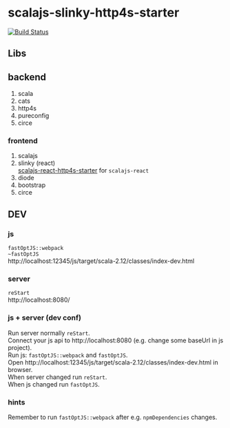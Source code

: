 # scalajs-slinky-http4s-starter

[![Build Status](https://travis-ci.org/oen9/scalajs-slinky-http4s-starter.svg?branch=master)](https://travis-ci.org/oen9/scalajs-slinky-http4s-starter)

## Libs

## backend

1. scala
1. cats
1. http4s
1. pureconfig
1. circe

### frontend

1. scalajs
1. slinky (react)\
  [scalajs-react-http4s-starter](https://github.com/oen9/scalajs-react-http4s-starter) for `scalajs-react`
1. diode
1. bootstrap
1. circe

## DEV

### js

`fastOptJS::webpack`\
`~fastOptJS`\
http://localhost:12345/js/target/scala-2.12/classes/index-dev.html

### server

`reStart`\
http://localhost:8080/

### js + server (dev conf)

Run server normally `reStart`.\
Connect your js api to http://localhost:8080 (e.g. change some baseUrl in js project).\
Run js: `fastOptJS::webpack` and `fastOptJS`.\
Open http://localhost:12345/js/target/scala-2.12/classes/index-dev.html in browser.\
When server changed run `reStart`.\
When js changed run `fastOptJS`.

### hints

Remember to run `fastOptJS::webpack` after e.g. `npmDependencies` changes.

